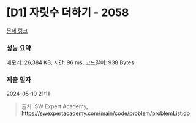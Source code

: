 # [D1] 자릿수 더하기 - 2058 

[문제 링크](https://swexpertacademy.com/main/code/problem/problemDetail.do?contestProbId=AV5QPRjqA10DFAUq) 

### 성능 요약

메모리: 26,384 KB, 시간: 96 ms, 코드길이: 938 Bytes

### 제출 일자

2024-05-10 21:11



> 출처: SW Expert Academy, https://swexpertacademy.com/main/code/problem/problemList.do